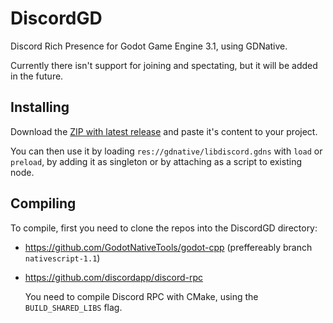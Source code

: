 # DiscordGD

Discord Rich Presence for Godot Game Engine 3.1, using GDNative.

Currently there isn't support for joining and spectating, but it will be added in the future.

## Installing

Download the [ZIP with latest release](https://github.com/Soaku/DiscordGD/releases) and paste it's content to your project. 

You can then use it by loading `res://gdnative/libdiscord.gdns` with `load` or `preload`, by adding it as singleton or by attaching as a script to existing node.

## Compiling

To compile, first you need to clone the repos into the DiscordGD directory:

- https://github.com/GodotNativeTools/godot-cpp (preffereably branch `nativescript-1.1`)
- https://github.com/discordapp/discord-rpc

  You need to compile Discord RPC with CMake, using the `BUILD_SHARED_LIBS` flag.

